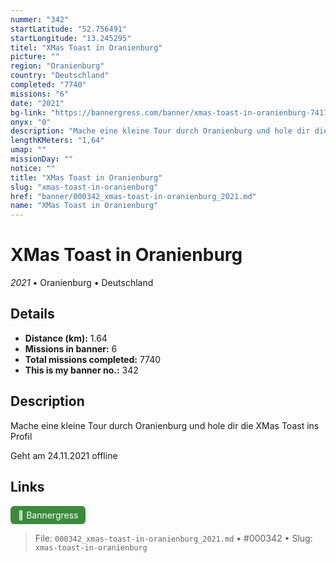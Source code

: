 ```yaml
---
nummer: "342"
startLatitude: "52.756491"
startLongitude: "13.245295"
titel: "XMas Toast in Oranienburg"
picture: ""
region: "Oranienburg"
country: "Deutschland"
completed: "7740"
missions: "6"
date: "2021"
bg-link: "https://bannergress.com/banner/xmas-toast-in-oranienburg-7417"
onyx: "0"
description: "Mache eine kleine Tour durch Oranienburg und hole dir die XMas Toast ins Profil\n\nGeht am 24.11.2021 offline"
lengthKMeters: "1,64"
umap: ""
missionDay: ""
notice: ""
title: "XMas Toast in Oranienburg"
slug: "xmas-toast-in-oranienburg"
href: "banner/000342_xmas-toast-in-oranienburg_2021.md"
name: "XMas Toast in Oranienburg"
---
```

# XMas Toast in Oranienburg

*2021* • Oranienburg • Deutschland





## Details
- **Distance (km):** 1.64
- **Missions in banner:** 6
- **Total missions completed:** 7740
- **This is my banner no.:** 342



## Description
Mache eine kleine Tour durch Oranienburg und hole dir die XMas Toast ins Profil

Geht am 24.11.2021 offline



## Links
<a href="https://bannergress.com/banner/xmas-toast-in-oranienburg-7417" target="_blank" style="display:inline-block;margin-right:8px;padding:6px 12px;background:#3c8b3c;color:#fff;text-decoration:none;border-radius:6px;">🔗 Bannergress</a>



> File: `000342_xmas-toast-in-oranienburg_2021.md` • #000342 • Slug: `xmas-toast-in-oranienburg`
